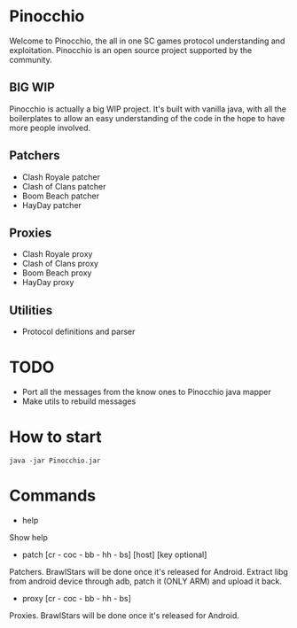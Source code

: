 # Pinocchio

Welcome to Pinocchio, the all in one SC games protocol understanding and exploitation. Pinocchio is an open source project supported by the community.

## BIG WIP
Pinocchio is actually a big WIP project. It's built with vanilla java, with all the boilerplates to allow an easy understanding of the code in the hope to have more people involved.

## Patchers

* Clash Royale patcher
* Clash of Clans patcher
* Boom Beach patcher
* HayDay patcher

## Proxies
* Clash Royale proxy
* Clash of Clans proxy
* Boom Beach proxy
* HayDay proxy

## Utilities
* Protocol definitions and parser

# TODO
* Port all the messages from the know ones to Pinocchio java mapper
* Make utils to rebuild messages

# How to start
```java -jar Pinocchio.jar```

# Commands
* help 

Show help

* patch [cr - coc - bb - hh - bs] [host] [key optional]

Patchers. BrawlStars will be done once it's released for Android. Extract libg from android device through adb, patch it (ONLY ARM) and upload it back.

* proxy [cr - coc - bb - hh - bs]

Proxies. BrawlStars will be done once it's released for Android. 